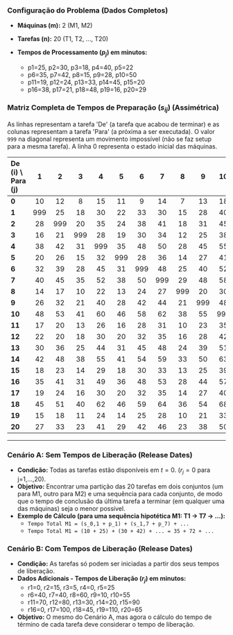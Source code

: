 
### **Configuração do Problema (Dados Completos)**

* **Máquinas (m):** 2 (M1, M2)
* **Tarefas (n):** 20 (T1, T2, ..., T20)

* **Tempos de Processamento ($p_j$) em minutos:**
    * p1=25, p2=30, p3=18, p4=40, p5=22
    * p6=35, p7=42, p8=15, p9=28, p10=50
    * p11=19, p12=24, p13=33, p14=45, p15=20
    * p16=38, p17=21, p18=48, p19=16, p20=29

### **Matriz Completa de Tempos de Preparação ($s_{ij}$) (Assimétrica)**
As linhas representam a tarefa 'De' (a tarefa que acabou de terminar) e as colunas representam a tarefa 'Para' (a próxima a ser executada). O valor `999` na diagonal representa um movimento impossível (não se faz setup para a mesma tarefa). A linha 0 representa o estado inicial das máquinas.

| De (i) \ Para (j) | 1 | 2 | 3 | 4 | 5 | 6 | 7 | 8 | 9 | 10 | 11 | 12 | 13 | 14 | 15 | 16 | 17 | 18 | 19 | 20 |
| :--- | :-: | :-: | :-: | :-: | :-: | :-: | :-: | :-: | :-: | :-: | :-: | :-: | :-: | :-: | :-: | :-: | :-: | :-: | :-: | :-: |
| **0** | 10 | 12 | 8 | 15 | 11 | 9 | 14 | 7 | 13 | 18 | 6 | 9 | 11 | 16 | 8 | 10 | 7 | 19 | 5 | 9 |
| **1** | 999 | 25 | 18 | 30 | 22 | 33 | 30 | 15 | 28 | 40 | 17 | 23 | 29 | 38 | 20 | 26 | 21 | 42 | 14 | 27 |
| **2** | 28 | 999 | 20 | 35 | 24 | 38 | 41 | 18 | 31 | 45 | 19 | 22 | 32 | 41 | 22 | 30 | 23 | 48 | 17 | 30 |
| **3** | 16 | 21 | 999 | 28 | 19 | 30 | 34 | 12 | 25 | 38 | 14 | 20 | 26 | 35 | 18 | 24 | 18 | 39 | 12 | 24 |
| **4** | 38 | 42 | 31 | 999 | 35 | 48 | 50 | 28 | 45 | 55 | 32 | 25 | 45 | 52 | 33 | 41 | 36 | 60 | 29 | 43 |
| **5** | 20 | 26 | 15 | 32 | 999 | 28 | 36 | 14 | 27 | 41 | 16 | 21 | 28 | 37 | 19 | 25 | 20 | 41 | 13 | 26 |
| **6** | 32 | 39 | 28 | 45 | 31 | 999 | 48 | 25 | 40 | 52 | 29 | 36 | 42 | 50 | 30 | 39 | 34 | 58 | 27 | 41 |
| **7** | 40 | 45 | 35 | 52 | 38 | 50 | 999 | 29 | 48 | 58 | 36 | 43 | 49 | 55 | 37 | 46 | 40 | 28 | 30 | 49 |
| **8** | 14 | 17 | 10 | 22 | 13 | 24 | 27 | 999 | 20 | 30 | 11 | 15 | 19 | 28 | 12 | 16 | 14 | 32 | 9 | 18 |
| **9** | 26 | 32 | 21 | 40 | 28 | 42 | 44 | 21 | 999 | 48 | 25 | 31 | 37 | 46 | 27 | 34 | 29 | 51 | 23 | 36 |
| **10** | 48 | 53 | 41 | 60 | 46 | 58 | 62 | 38 | 55 | 999 | 42 | 50 | 56 | 65 | 45 | 52 | 47 | 70 | 40 | 54 |
| **11** | 17 | 20 | 13 | 26 | 16 | 28 | 31 | 10 | 23 | 35 | 999 | 18 | 22 | 31 | 15 | 20 | 16 | 36 | 11 | 21 |
| **12** | 22 | 20 | 18 | 30 | 20 | 32 | 35 | 16 | 28 | 42 | 19 | 999 | 29 | 38 | 21 | 27 | 22 | 43 | 15 | 28 |
| **13** | 30 | 36 | 25 | 44 | 31 | 45 | 48 | 24 | 39 | 51 | 28 | 34 | 999 | 49 | 29 | 37 | 32 | 55 | 26 | 40 |
| **14** | 42 | 48 | 38 | 55 | 41 | 54 | 59 | 33 | 50 | 63 | 39 | 47 | 53 | 999 | 40 | 50 | 44 | 68 | 36 | 52 |
| **15** | 18 | 23 | 14 | 29 | 18 | 30 | 33 | 13 | 25 | 39 | 16 | 20 | 26 | 36 | 999 | 23 | 19 | 40 | 12 | 25 |
| **16** | 35 | 41 | 31 | 49 | 36 | 48 | 53 | 28 | 44 | 57 | 34 | 40 | 47 | 56 | 35 | 999 | 38 | 62 | 31 | 46 |
| **17** | 19 | 24 | 16 | 30 | 20 | 32 | 35 | 14 | 27 | 40 | 17 | 22 | 28 | 37 | 20 | 26 | 999 | 42 | 14 | 27 |
| **18** | 45 | 51 | 40 | 62 | 46 | 59 | 64 | 36 | 54 | 68 | 43 | 51 | 58 | 69 | 46 | 56 | 49 | 999 | 40 | 57 |
| **19** | 15 | 18 | 11 | 24 | 14 | 25 | 28 | 10 | 21 | 33 | 12 | 16 | 20 | 29 | 13 | 18 | 15 | 34 | 999 | 20 |
| **20** | 27 | 33 | 23 | 41 | 29 | 42 | 46 | 23 | 38 | 50 | 27 | 33 | 39 | 49 | 28 | 36 | 31 | 55 | 25 | 999 |

---



### **Cenário A: Sem Tempos de Liberação (Release Dates)**

* **Condição:** Todas as tarefas estão disponíveis em $t=0$. ($r_j=0$ para j=1,...,20).
* **Objetivo:** Encontrar uma partição das 20 tarefas em dois conjuntos (um para M1, outro para M2) e uma sequência para cada conjunto, de modo que o tempo de conclusão da última tarefa a terminar (em qualquer uma das máquinas) seja o menor possível.
* **Exemplo de Cálculo (para uma sequência hipotética M1: T1 -> T7 -> ...):**
    * `Tempo Total M1 = (s_0,1 + p_1) + (s_1,7 + p_7) + ...`
    * `Tempo Total M1 = (10 + 25) + (30 + 42) + ... = 35 + 72 + ...`

### **Cenário B: Com Tempos de Liberação (Release Dates)**

* **Condição:** As tarefas só podem ser iniciadas a partir dos seus tempos de liberação.
* **Dados Adicionais - Tempos de Liberação ($r_j$) em minutos:**
    * r1=0, r2=15, r3=5, r4=0, r5=25
    * r6=40, r7=40, r8=60, r9=10, r10=55
    * r11=70, r12=80, r13=30, r14=20, r15=90
    * r16=0, r17=100, r18=45, r19=110, r20=65
* **Objetivo:** O mesmo do Cenário A, mas agora o cálculo do tempo de término de cada tarefa deve considerar o tempo de liberação.
